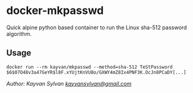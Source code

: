 # docker-mkpasswd

Quick alpine python based container to run the Linux sha-512
password algorithm.

## Usage

    docker run --rm kayvan/mkpasswd --method=sha-512 TeStPassword
    $6$07O48v3a47GeYR$l8F.xYUjtKnVU8o/GXWY4mZ8Ix4PNF3K.OcJn8PCaDY[...]

*Author: Kayvan Sylvan <kayvansylvan@gmail.com>*
